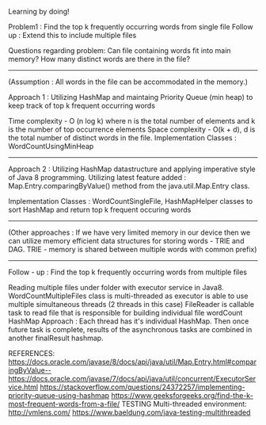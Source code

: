 Learning by doing!

Problem1 : Find the top k frequently occurring words from single file
Follow up : Extend this to include multiple files

Questions regarding problem: 
Can file containing words fit into main memory?
How many distinct words are there in the file?

---------------------------------------------------------------------------------------------------------------------------

(Assumption : All words in the file can be accommodated in the memory.)

Approach 1 :
Utilizing HashMap and maintaing Priority Queue (min heap) to keep track of top k frequent occurring words

Time complexity - O (n log k) where n is the total number of elements and k is the number of top occurrence elements
Space complexity - O(k + d), d is the total number of distinct words in the file.
Implementation Classes : WordCountUsingMinHeap

---------------------------------------------------------------------------------------------------------------------------
Approach 2 :
Utilizing HashMap datastructure and applying imperative style of Java 8 programming. 
Utilizing latest feature added : Map.Entry.comparingByValue() method from the java.util.Map.Entry class. 

Implementation Classes : WordCountSingleFile, HashMapHelper classes to sort HashMap and return top k frequent occuring words

----------------------------------------------------------------------------------------------------------------------------
(Other approaches : If we have very limited memory in our device then we can utilize memory efficient data structures for 
storing words - TRIE and DAG.
TRIE - memory is shared between multiple words with common prefix)


----------------------------------------------------------------------------------------------------------------------------
Follow - up : Find the top k frequently occurring words from multiple files

Reading multiple files under folder with executor service in Java8. 
WordCountMultipleFiles class is multi-threaded as executor is able to use multiple simultaneous threads (2 threads in this case) 
FileReader is callable task to read file that is responsible for building individual file wordCount HashMap
Approach : Each thread has it's individual HashMap.
Then once future task is complete, results of the asynchronous tasks are combined in another finalResult hashmap.

REFERENCES:
https://docs.oracle.com/javase/8/docs/api/java/util/Map.Entry.html#comparingByValue--
https://docs.oracle.com/javase/7/docs/api/java/util/concurrent/ExecutorService.html
https://stackoverflow.com/questions/24372257/implementing-priority-queue-using-hashmap
https://www.geeksforgeeks.org/find-the-k-most-frequent-words-from-a-file/
TESTING Multi-threaded environment:
http://vmlens.com/
https://www.baeldung.com/java-testing-multithreaded


